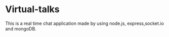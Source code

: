 # Virtual-talks

This is a real time chat application made by using node.js, express,socket.io and mongoDB.
